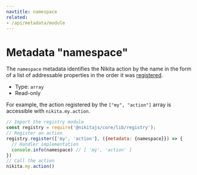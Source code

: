 ```yaml
---
navtitle: namespace
related:
- /api/metadata/module
---
```


# Metadata "namespace"

The `namespace` metadata identifies the Nikita action by the name in the form of a list of addressable properties in the order it was [registered](/current/guide/registry).

* Type: `array`
* Read-only

For example, the action registered by the `["my", "action"]` array is accessible with `nikita.my.action`.

```js
// Import the registry module
const registry = require('@nikitajs/core/lib/registry');
// Register an action
registry.register(['my', 'action'], ({metadata: {namespace}}) => {
  // Handler implementation
  console.info(namespace) // [ 'my', 'action' ]
})
// Call the action
nikita.my.action()
```

